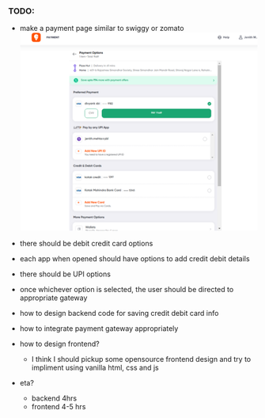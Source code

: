 ### TODO:

- make a payment page similar to swiggy or zomato
  ![alt text](image.png)

- there should be debit credit card options
- each app when opened should have options to add credit debit details
- there should be UPI options
- once whichever option is selected, the user should be directed to appropriate gateway
- how to design backend code for saving credit debit card info
- how to integrate payment gateway appropriately
- how to design frontend?

  - I think I should pickup some opensource frontend design and try to impliment using vanilla html, css and js

- eta?
  - backend 4hrs
  - frontend 4-5 hrs
